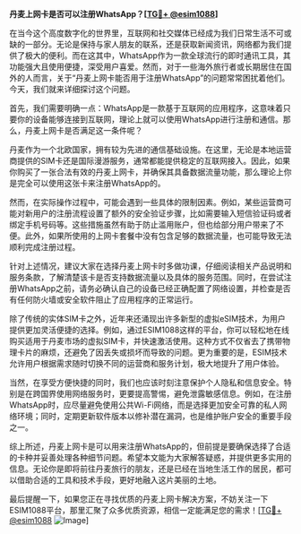 **丹麦上网卡是否可以注册WhatsApp？[[TG💪+ @esim1088](https://t.me/s/esim1088)]**

在当今这个高度数字化的世界里，互联网和社交媒体已经成为我们日常生活不可或缺的一部分。无论是保持与家人朋友的联系，还是获取新闻资讯，网络都为我们提供了极大的便利。而在这其中，WhatsApp作为一款全球流行的即时通讯工具，其功能强大且使用便捷，深受用户喜爱。然而，对于一些海外旅行者或长期居住在国外的人而言，关于“丹麦上网卡能否用于注册WhatsApp”的问题常常困扰着他们。今天，我们就来详细探讨这个问题。

首先，我们需要明确一点：WhatsApp是一款基于互联网的应用程序，这意味着只要你的设备能够连接到互联网，理论上就可以使用WhatsApp进行注册和通信。那么，丹麦上网卡是否满足这一条件呢？

丹麦作为一个北欧国家，拥有较为先进的通信基础设施。在这里，无论是本地运营商提供的SIM卡还是国际漫游服务，通常都能提供稳定的互联网接入。因此，如果你购买了一张合法有效的丹麦上网卡，并确保其具备数据流量功能，那么理论上你是完全可以使用这张卡来注册WhatsApp的。

然而，在实际操作过程中，可能会遇到一些具体的限制因素。例如，某些运营商可能对新用户的注册流程设置了额外的安全验证步骤，比如需要输入短信验证码或者绑定手机号码等。这些措施虽然有助于防止滥用账户，但也给部分用户带来了不便。此外，如果所使用的上网卡套餐中没有包含足够的数据流量，也可能导致无法顺利完成注册过程。

针对上述情况，建议大家在选择丹麦上网卡时多做功课，仔细阅读相关产品说明和服务条款，了解清楚该卡是否支持数据流量以及具体的服务范围。同时，在尝试注册WhatsApp之前，请务必确认自己的设备已经正确配置了网络设置，并检查是否有任何防火墙或安全软件阻止了应用程序的正常运行。

除了传统的实体SIM卡之外，近年来还涌现出许多新型的虚拟eSIM技术，为用户提供更加灵活便捷的选择。例如，通过ESIM1088这样的平台，你可以轻松地在线购买适用于丹麦市场的虚拟SIM卡，并快速激活使用。这种方式不仅省去了携带物理卡片的麻烦，还避免了因丢失或损坏而导致的问题。更为重要的是，ESIM技术允许用户根据需求随时切换不同的运营商和服务计划，极大地提升了用户体验。

当然，在享受方便快捷的同时，我们也应该时刻注意保护个人隐私和信息安全。特别是在跨国界使用网络服务时，更要提高警惕，避免泄露敏感信息。例如，在注册WhatsApp时，应尽量避免使用公共Wi-Fi网络，而是选择更加安全可靠的私人网络环境；同时，定期更新软件版本以修补潜在漏洞，也是维护账户安全的重要手段之一。

综上所述，丹麦上网卡是可以用来注册WhatsApp的，但前提是要确保选择了合适的卡种并妥善处理各种细节问题。希望本文能为大家解答疑惑，并提供更多实用的信息。无论你是即将前往丹麦旅行的朋友，还是已经在当地生活工作的居民，都可以借助合适的工具和技术手段，更好地融入这片美丽的土地。

最后提醒一下，如果您正在寻找优质的丹麦上网卡解决方案，不妨关注一下ESIM1088平台，那里汇聚了众多优质资源，相信一定能满足您的需求！[[TG💪+ @esim1088](https://t.me/s/esim1088) ![Image](https://i.postimg.cc/4NQfJmqS/Snipaste-2025-05-13-00-14-12.png)]